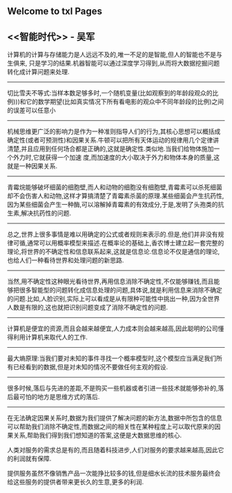 ## Welcome to txl Pages

## <<智能时代>> - 吴军

计算机的计算与存储能力是人远远不及的,唯一不足的是智能,但人的智能也不是与生俱来,
只是学习的结果.机器智能可以通过深度学习得到,从而将大数据挖掘问题转化成计算问题来处理.

---

切比雪夫不等式:当样本数足够多时,一个随机变量(比如观察到的年龄段观众的比例)))和它的数学期望(比如真实情况下所有看电影的观众中不同年龄段的比例)之间的误差可以任意小

---

机械思维更广泛的影响力是作为一种准则指导人们的行为,其核心思想可以概括成确定性(或者可预测性)和因果关系.牛顿可以把所有天体运动的规律用几个定律讲清楚,并且应用到任何场合都是正确的,这就是确定性.类似地.当我们给物体施加一个外力时,它就获得一个加速
度,而加速度的大小取决于外力和物体本身的质量,这就是一种因果关系.

---

青霉烷能够破坏细菌的细胞壁,而人和动物的细胞没有细胞壁,青霉素可以杀死细菌却不会伤害人和动物,这样才算搞清楚了青霉素杀菌的原理.某些细菌会产生抗药性,因为某些细菌会产生一种酶,可以溶解掉青霉素的有效成分,于是,发明了头孢类的抗生素,解决抗药性的问题.

---

总之,世界上很多事情是难以用确定的公式或者规则来表示的.但是,他们并非没有规律可循,通常可以用概率模型来描述.在概率论的基础上,香农博士建立起一套完整的理论,将世界的不确定性和信息联系起来,这就是信息论.信息论不仅是通信的理论,也给人们一种看待世界和处理问题的新思路.

---

当然,用不确定性这种眼光看待世界,再用信息消除不确定性,不仅能够赚钱,而且能够把很多智能型的问题转化成信息处理的问题,具体说,就是利用信息来消除不确定的问题.比如,人脸识别,实际上可以看成是从有限种可能性中挑出一种,因为全世界人数是有限的,这也就把识别问题变成了消除不确定性的问题.

---

计算机是便宜的资源,而且会越来越便宜,人力成本则会越来越高,因此聪明的公司懂得利用计算机来取代人的工作.

---

最大熵原理:当我们要对未知的事件寻找一个概率模型时,这个模型应当满足我们所有已经看到的数据,但是对未知的情况不要做任何主观的假设.

---

很多时候,落后与先进的差距,不是购买一些机器或者引进一些技术就能够弥补的,落后最可怕的地方是思维方式的落后.

---

在无法确定因果关系时,数据为我们提供了解决问题的新方法,数据中所包含的信息可以帮助我们消除不确定性,而数据之间的相关性在某种程度上可以取代原来的因果关系,帮助我们得到我们想知道的答案,这便是大数据思维的核心.


人类对服务的需求总是有的,而且随着科技进步,人们对服务的要求越来越高,因此它的利润就有保障.


提供服务虽然不像销售产品一次能挣比较多的钱,但是细水长流的技术服务最终会给这些服务的提供者带来更长久的生意,更多的利润.